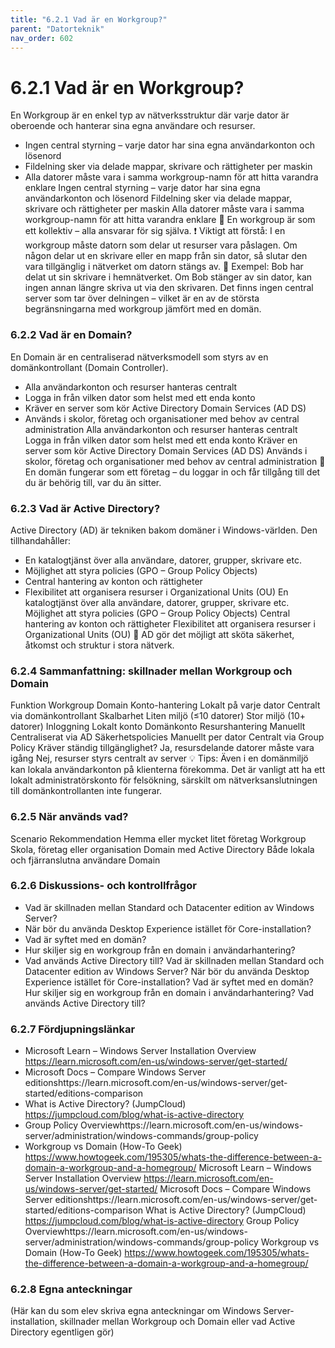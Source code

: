 ```yaml
---
title: "6.2.1 Vad är en Workgroup?"
parent: "Datorteknik"
nav_order: 602
---
```


# 6.2.1 Vad är en Workgroup?

En Workgroup är en enkel typ av nätverksstruktur där varje dator är oberoende och hanterar sina egna användare och resurser.
- Ingen central styrning – varje dator har sina egna användarkonton och lösenord
- Fildelning sker via delade mappar, skrivare och rättigheter per maskin
- Alla datorer måste vara i samma workgroup-namn för att hitta varandra enklare
Ingen central styrning – varje dator har sina egna användarkonton och lösenord
Fildelning sker via delade mappar, skrivare och rättigheter per maskin
Alla datorer måste vara i samma workgroup-namn för att hitta varandra enklare
🧠 En workgroup är som ett kollektiv – alla ansvarar för sig själva.
❗ Viktigt att förstå: I en workgroup måste datorn som delar ut resurser vara påslagen. Om någon delar ut en skrivare eller en mapp från sin dator, så slutar den vara tillgänglig i nätverket om datorn stängs av.
🔧 Exempel: Bob har delat ut sin skrivare i hemnätverket. Om Bob stänger av sin dator, kan ingen annan längre skriva ut via den skrivaren. Det finns ingen central server som tar över delningen – vilket är en av de största begränsningarna med workgroup jämfört med en domän.
### 6.2.2 Vad är en Domain?
En Domain är en centraliserad nätverksmodell som styrs av en domänkontrollant (Domain Controller).
- Alla användarkonton och resurser hanteras centralt
- Logga in från vilken dator som helst med ett enda konto
- Kräver en server som kör Active Directory Domain Services (AD DS)
- Används i skolor, företag och organisationer med behov av central administration
Alla användarkonton och resurser hanteras centralt
Logga in från vilken dator som helst med ett enda konto
Kräver en server som kör Active Directory Domain Services (AD DS)
Används i skolor, företag och organisationer med behov av central administration
💼 En domän fungerar som ett företag – du loggar in och får tillgång till det du är behörig till, var du än sitter.
### 6.2.3 Vad är Active Directory?
Active Directory (AD) är tekniken bakom domäner i Windows-världen. Den tillhandahåller:
- En katalogtjänst över alla användare, datorer, grupper, skrivare etc.
- Möjlighet att styra policies (GPO – Group Policy Objects)
- Central hantering av konton och rättigheter
- Flexibilitet att organisera resurser i Organizational Units (OU)
En katalogtjänst över alla användare, datorer, grupper, skrivare etc.
Möjlighet att styra policies (GPO – Group Policy Objects)
Central hantering av konton och rättigheter
Flexibilitet att organisera resurser i Organizational Units (OU)
🔐 AD gör det möjligt att sköta säkerhet, åtkomst och struktur i stora nätverk.
### 6.2.4 Sammanfattning: skillnader mellan Workgroup och Domain
Funktion
Workgroup
Domain
Konto-hantering
Lokalt på varje dator
Centralt via domänkontrollant
Skalbarhet
Liten miljö (≤10 datorer)
Stor miljö (10+ datorer)
Inloggning
Lokalt konto
Domänkonto
Resurshantering
Manuellt
Centraliserat via AD
Säkerhetspolicies
Manuellt per dator
Centralt via Group Policy
Kräver ständig tillgänglighet?
Ja, resursdelande datorer måste vara igång
Nej, resurser styrs centralt av server
💡 Tips: Även i en domänmiljö kan lokala användarkonton på klienterna förekomma. Det är vanligt att ha ett lokalt administratörskonto för felsökning, särskilt om nätverksanslutningen till domänkontrollanten inte fungerar.
### 6.2.5 När används vad?
Scenario
Rekommendation
Hemma eller mycket litet företag
Workgroup
Skola, företag eller organisation
Domain med Active Directory
Både lokala och fjärranslutna användare
Domain
### 6.2.6 Diskussions- och kontrollfrågor
- Vad är skillnaden mellan Standard och Datacenter edition av Windows Server?
- När bör du använda Desktop Experience istället för Core-installation?
- Vad är syftet med en domän?
- Hur skiljer sig en workgroup från en domain i användarhantering?
- Vad används Active Directory till?
Vad är skillnaden mellan Standard och Datacenter edition av Windows Server?
När bör du använda Desktop Experience istället för Core-installation?
Vad är syftet med en domän?
Hur skiljer sig en workgroup från en domain i användarhantering?
Vad används Active Directory till?
### 6.2.7 Fördjupningslänkar
- Microsoft Learn – Windows Server Installation Overview https://learn.microsoft.com/en-us/windows-server/get-started/
- Microsoft Docs – Compare Windows Server editionshttps://learn.microsoft.com/en-us/windows-server/get-started/editions-comparison
- What is Active Directory? (JumpCloud) https://jumpcloud.com/blog/what-is-active-directory
- Group Policy Overviewhttps://learn.microsoft.com/en-us/windows-server/administration/windows-commands/group-policy
- Workgroup vs Domain (How-To Geek) https://www.howtogeek.com/195305/whats-the-difference-between-a-domain-a-workgroup-and-a-homegroup/
Microsoft Learn – Windows Server Installation Overview https://learn.microsoft.com/en-us/windows-server/get-started/
Microsoft Docs – Compare Windows Server editionshttps://learn.microsoft.com/en-us/windows-server/get-started/editions-comparison
What is Active Directory? (JumpCloud) https://jumpcloud.com/blog/what-is-active-directory
Group Policy Overviewhttps://learn.microsoft.com/en-us/windows-server/administration/windows-commands/group-policy
Workgroup vs Domain (How-To Geek) https://www.howtogeek.com/195305/whats-the-difference-between-a-domain-a-workgroup-and-a-homegroup/
### 6.2.8 Egna anteckningar
(Här kan du som elev skriva egna anteckningar om Windows Server-installation, skillnader mellan Workgroup och Domain eller vad Active Directory egentligen gör)